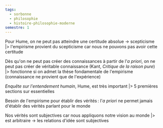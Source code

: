 ```yaml
---
tags:
  - sorbonne
  - philosophie
  - histoire-philosophie-moderne
semestre: 1
---
```

Pour Hume, on ne peut pas atteindre une certitude absolue -> scepticisme
|> l'empirisme provient du scepticisme car nous ne pouvons pas avoir cette certitude

Dès qu'on ne peut pas créer des connaissances à partir de l'*a priori*, on ne peut pas créer de véritable connaissance (Kant, _Critique de la raison pure_)
|> fonctionne si on admet la thèse fondamentale de l'empirisme (connaissance ne provient que de l'expérience)

_Enquête sur l'entendement humain_, Hume, est très important
|> 5 premières sections sur essentielles

Besoin de l'empirisme pour établir des vérités : l'*a priori* ne permet jamais d'établir des vérités parlant pour le monde

Nos vérités sont subjectives car nous appliquons notre vision au monde
|> est arbitraire
-> les relations d'idée sont subjectives